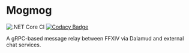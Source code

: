 # Mogmog

![.NET Core CI](https://github.com/karashiiro/Mogmog/workflows/.NET%20Core%20CI/badge.svg)
[![Codacy Badge](https://api.codacy.com/project/badge/Grade/06bcef86d1a644af8a5d8f75fd26a0bb)](https://app.codacy.com/manual/karashiiro/Mogmog?utm_source=github.com&utm_medium=referral&utm_content=karashiiro/Mogmog&utm_campaign=Badge_Grade_Dashboard)

A gRPC-based message relay between FFXIV via Dalamud and external chat services.
